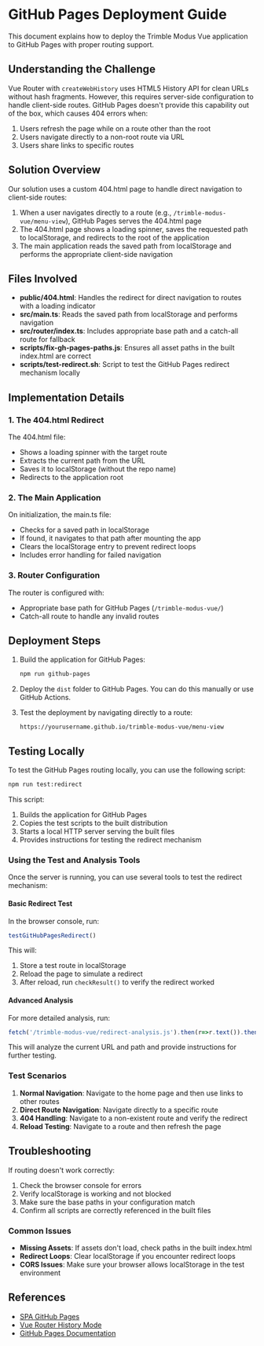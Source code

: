 # GitHub Pages Deployment Guide

This document explains how to deploy the Trimble Modus Vue application to GitHub Pages with proper routing support.

## Understanding the Challenge

Vue Router with `createWebHistory` uses HTML5 History API for clean URLs without hash fragments. However, this requires server-side configuration to handle client-side routes. GitHub Pages doesn't provide this capability out of the box, which causes 404 errors when:

1. Users refresh the page while on a route other than the root
2. Users navigate directly to a non-root route via URL
3. Users share links to specific routes

## Solution Overview

Our solution uses a custom 404.html page to handle direct navigation to client-side routes:

1. When a user navigates directly to a route (e.g., `/trimble-modus-vue/menu-view`), GitHub Pages serves the 404.html page
2. The 404.html page shows a loading spinner, saves the requested path to localStorage, and redirects to the root of the application
3. The main application reads the saved path from localStorage and performs the appropriate client-side navigation

## Files Involved

- **public/404.html**: Handles the redirect for direct navigation to routes with a loading indicator
- **src/main.ts**: Reads the saved path from localStorage and performs navigation
- **src/router/index.ts**: Includes appropriate base path and a catch-all route for fallback
- **scripts/fix-gh-pages-paths.js**: Ensures all asset paths in the built index.html are correct
- **scripts/test-redirect.sh**: Script to test the GitHub Pages redirect mechanism locally

## Implementation Details

### 1. The 404.html Redirect

The 404.html file:
- Shows a loading spinner with the target route
- Extracts the current path from the URL
- Saves it to localStorage (without the repo name)
- Redirects to the application root

### 2. The Main Application

On initialization, the main.ts file:
- Checks for a saved path in localStorage
- If found, it navigates to that path after mounting the app
- Clears the localStorage entry to prevent redirect loops
- Includes error handling for failed navigation

### 3. Router Configuration

The router is configured with:
- Appropriate base path for GitHub Pages (`/trimble-modus-vue/`)
- Catch-all route to handle any invalid routes

## Deployment Steps

1. Build the application for GitHub Pages:
   ```bash
   npm run github-pages
   ```

2. Deploy the `dist` folder to GitHub Pages. You can do this manually or use GitHub Actions.

3. Test the deployment by navigating directly to a route:
   ```
   https://yourusername.github.io/trimble-modus-vue/menu-view
   ```

## Testing Locally

To test the GitHub Pages routing locally, you can use the following script:

```bash
npm run test:redirect
```

This script:
1. Builds the application for GitHub Pages
2. Copies the test scripts to the built distribution
3. Starts a local HTTP server serving the built files
4. Provides instructions for testing the redirect mechanism

### Using the Test and Analysis Tools

Once the server is running, you can use several tools to test the redirect mechanism:

#### Basic Redirect Test
In the browser console, run:
```javascript
testGitHubPagesRedirect()
```
This will:
1. Store a test route in localStorage
2. Reload the page to simulate a redirect
3. After reload, run `checkResult()` to verify the redirect worked

#### Advanced Analysis
For more detailed analysis, run:
```javascript
fetch('/trimble-modus-vue/redirect-analysis.js').then(r=>r.text()).then(t=>eval(t))
```
This will analyze the current URL and path and provide instructions for further testing.

### Test Scenarios

1. **Normal Navigation**: Navigate to the home page and then use links to other routes
2. **Direct Route Navigation**: Navigate directly to a specific route
3. **404 Handling**: Navigate to a non-existent route and verify the redirect
4. **Reload Testing**: Navigate to a route and then refresh the page

## Troubleshooting

If routing doesn't work correctly:

1. Check the browser console for errors
2. Verify localStorage is working and not blocked
3. Make sure the base paths in your configuration match
4. Confirm all scripts are correctly referenced in the built files

### Common Issues

- **Missing Assets**: If assets don't load, check paths in the built index.html
- **Redirect Loops**: Clear localStorage if you encounter redirect loops
- **CORS Issues**: Make sure your browser allows localStorage in the test environment

## References

- [SPA GitHub Pages](https://github.com/rafgraph/spa-github-pages)
- [Vue Router History Mode](https://router.vuejs.org/guide/essentials/history-mode.html)
- [GitHub Pages Documentation](https://docs.github.com/en/pages)
